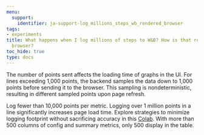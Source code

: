 ```yaml
---
menu:
  support:
    identifier: ja-support-log_millions_steps_wb_rendered_browser
tags:
- experiments
title: What happens when I log millions of steps to W&B? How is that rendered in the
  browser?
toc_hide: true
type: docs
---
```


The number of points sent affects the loading time of graphs in the UI. For lines exceeding 1,000 points, the backend samples the data down to 1,000 points before sending it to the browser. This sampling is nondeterministic, resulting in different sampled points upon page refresh.


Log fewer than 10,000 points per metric. Logging over 1 million points in a line significantly increases page load time. Explore strategies to minimize logging footprint without sacrificing accuracy in this [Colab](http://wandb.me/log-hf-colab). With more than 500 columns of config and summary metrics, only 500 display in the table.